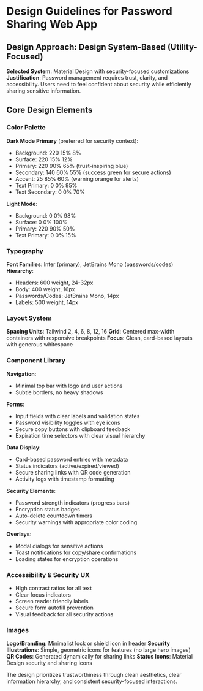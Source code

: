 # Design Guidelines for Password Sharing Web App

## Design Approach: Design System-Based (Utility-Focused)
**Selected System**: Material Design with security-focused customizations
**Justification**: Password management requires trust, clarity, and accessibility. Users need to feel confident about security while efficiently sharing sensitive information.

## Core Design Elements

### Color Palette
**Dark Mode Primary** (preferred for security context):
- Background: 220 15% 8%
- Surface: 220 15% 12% 
- Primary: 220 90% 65% (trust-inspiring blue)
- Secondary: 140 60% 55% (success green for secure actions)
- Accent: 25 85% 60% (warning orange for alerts)
- Text Primary: 0 0% 95%
- Text Secondary: 0 0% 70%

**Light Mode**:
- Background: 0 0% 98%
- Surface: 0 0% 100%
- Primary: 220 90% 50%
- Text Primary: 0 0% 15%

### Typography
**Font Families**: Inter (primary), JetBrains Mono (passwords/codes)
**Hierarchy**:
- Headers: 600 weight, 24-32px
- Body: 400 weight, 16px
- Passwords/Codes: JetBrains Mono, 14px
- Labels: 500 weight, 14px

### Layout System
**Spacing Units**: Tailwind 2, 4, 6, 8, 12, 16
**Grid**: Centered max-width containers with responsive breakpoints
**Focus**: Clean, card-based layouts with generous whitespace

### Component Library

**Navigation**:
- Minimal top bar with logo and user actions
- Subtle borders, no heavy shadows

**Forms**:
- Input fields with clear labels and validation states
- Password visibility toggles with eye icons
- Secure copy buttons with clipboard feedback
- Expiration time selectors with clear visual hierarchy

**Data Display**:
- Card-based password entries with metadata
- Status indicators (active/expired/viewed)
- Secure sharing links with QR code generation
- Activity logs with timestamp formatting

**Security Elements**:
- Password strength indicators (progress bars)
- Encryption status badges
- Auto-delete countdown timers
- Security warnings with appropriate color coding

**Overlays**:
- Modal dialogs for sensitive actions
- Toast notifications for copy/share confirmations
- Loading states for encryption operations

### Accessibility & Security UX
- High contrast ratios for all text
- Clear focus indicators
- Screen reader friendly labels
- Secure form autofill prevention
- Visual feedback for all security actions

### Images
**Logo/Branding**: Minimalist lock or shield icon in header
**Security Illustrations**: Simple, geometric icons for features (no large hero images)
**QR Codes**: Generated dynamically for sharing links
**Status Icons**: Material Design security and sharing icons

The design prioritizes trustworthiness through clean aesthetics, clear information hierarchy, and consistent security-focused interactions.